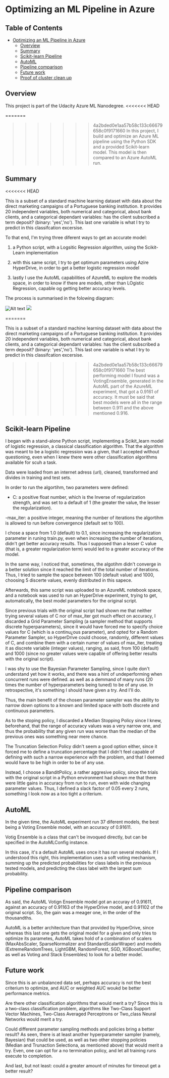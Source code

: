 # Optimizing an ML Pipeline in Azure

## Table of Contents

- [Optimizing an ML Pipeline in Azure](#optimizing-an-ml-pipeline-in-azure)
  * [Overview](#overview)
  * [Summary](#summary)
  * [Scikit-learn Pipeline](#scikit-learn-pipeline)
  * [AutoML](#automl)
  * [Pipeline comparison](#pipeline-comparison)
  * [Future work](#future-work)
  * [Proof of cluster clean up](#proof-of-cluster-clean-up)



## Overview

This project is part of the Udacity Azure ML Nanodegree.
<<<<<<< HEAD

=======
>>>>>>> 4a2bded0e1aa57b58c133c66679658c0f9171660
In this project, I build and optimize an Azure ML pipeline using the Python SDK and a provided Scikit-learn model.
This model is then compared to an Azure AutoML run.

## Summary
<<<<<<< HEAD

This is a subset of a standard machine learning dataset with data about the direct marketing campaigns of a Portuguese banking institution. It provides 20 independent variables, both numerical and categorical, about bank clients, and a categorical dependant variables: has the client subscribed a term deposit? (binary: 'yes','no'). This last one variable is what I try to predict in this classifcation excersise.

To that end, I'm trying three diferent ways to get an accurate model:

1) a Python script, with a Logsitic Regression algorithm, using the Scikit-Learn implementation

2) with this same script, I try to get optimum parameters using Azire HyperDrive, in order to get a better logistic regression model

3) lastly I use the AutoML capabilities of AzureML to explore the models space, in order to know if there are models, other than LOgistic Regression, capable og getting better accuracy levels.

The process is summarised in the folowing diagram:

![Alt text](./Proyecto1.svg)
<img src="./Proyecto1.svg">

=======

This is a subset of a standard machine learning dataset with data about the direct marketing campaigns of a Portuguese banking institution. It provides 20 independent variables, both numerical and categorical, about bank clients, and a categorical dependant variables: has the client subscribed a term deposit? (binary: 'yes','no'). This last one variable is what I try to predict in this classifcation excersise.

>>>>>>> 4a2bded0e1aa57b58c133c66679658c0f9171660
The best performing model I found was a VotingEnsemble, generated in the AutoML part of the AzureML experiment, that got a 0.9161 of accuracy. It must be said that best models were all in the range between 0.911 and the above mentioned 0.916.


## Scikit-learn Pipeline

I began with a stand-alone Python script, implementing a Scikit_learn model of logistic regression, a classical classification algorithm. That the algorithm was meant to be a logistic regression was a given, that I accepted without questioning, even when I knew there were other classification algorithms available for scuh a task. 

Data were loaded from an internet adress (url), cleaned, transformed and divides in training and test sets.

In order to run the algortihm, two parameters were defined:

- C: a positive float number, which is the Inverse of regularization strength, and was set to a default of 1 (the greater the value, the lesser the regularization). 

-max_iter: a positive integer, meaning the number of iterations the algortihm is allowed to run before convergence (default set to 100).

I chose a space from 1.0 (default) to 0.1, since increasing the regularization parameter in runing train.py, even when increasing the number of iterations, didn't get better accuracy results. Thus I supposed than a lesser C value (that is, a greater regularization term) would led to a greater accuracy of the model.

In the same way, I noticed that, sometimes, the algotihm didn't converge in a better solution since it reached the limit of the total number of iterations. Thus, I tried to sample the space between 100 (default value) and 1000, choosing 5 discerte values, evenly distributed in this sapece.

Afterwards, this same script was uploaded to an AzureML notebook space, and a notebook was used to run an HyperDrive experiment, trying to get, automatically, the best model parameters for the original script.

Since previous trials with the original script had shown me that neither trying several values of C nor of max_iter got much effect on accuracy, I discarded a Grid Parameter Sampling (a sampler method that supports discrete hyperparameters), since it would have forced me to specify choice values for C (which is a continu¿ous parameter), and opted for a Random Parameter Sampler, so HyperDrive could choose, randomly, different values of C, and combine them with a certain numer of values of max_iter, treating it as discrete variable (integer values), ranging, as said, from 100 (default) and 1000 (since no greater values were capable of offering better results with the original script).

I was shy to use the Bayesian Parameter Sampling, since I quite don't understand yet how it works, and there was a hint of undeperforming when concurrent runs were defined. as well as a demmand of many runs (20 times the number of hyperparameters being tuned) to be of any use. In retrospective, it's something I should have given a try. And I'll do.

Thus, the main benefit of the chosen parameter sampler was the ability to narrow down options to a known and limited space with both discrete and continuous parameters.

As to the stoping policy, I discarded a Median Stopping Policy since I knew, beforehand, that the range of accuracy values was a very narrow one, and thus the probability that any given run was worse than the median of the previous ones was something near mere chance.

The Truncation Selection Policy didn't seem a good option either, since it forced me to define a truncation percentage that I didn't feel capable of defining with such a narrow experience with the problem, and that I deemed would have to be high in order to be of any use.

Instead, I choose a BanditPolicy, a rather aggresive policy, since the trials with the original script in a Python environment had shown me that there were little gains in accuracy from run to run, even with wide changing parameter values. Thus, I defined a slack factor of 0.05 every 2 runs, something I look now as a too tight a criterium.


## AutoML

In the given time, the AutoML experiment run 37 diferent models, the best being a Voting Ensemble model, with an accuracy of 0.91611.

Votig Ensemble is a class that can't be invoqued directly, but can be specified in the AutoMLConfig instance.

In this case, it's a default AutoML uses once it has run several models. If I understood this right, this implementation uses a soft voting mechanism, summing up the predicted probabilities for class labels in the previous tested models, and predicting the class label with the largest sum probability.

## Pipeline comparison

As said, the AutoML Votign Ensemble model got an accuray of 0.91611, against an accuracy of 0.91163 of the HyperDrive model, and 0.91102 of the original script. So, the gain was a meager one, in the order of the thousandths.

AutoML is a better architecture than that provided by HyperDrive, since whereas this last one gets the original model for a given and only tries to optimize its parametes, AutoML takes hold of a combination of scalers (MaxAbsScaler, SparseNormalizer and StandardScalarWraper)
and models (ExtremeRandomTrees, LightGBM, RandomForest, SGD, XGBoostClassifier, as well as Voting and Stack Ensembles) to look for a better model.


## Future work

Since this is an unbalanced data set, perhaps accuracy is not the best criterium to optimize, and AUC or weighted AUC woukd be better performance metrics.

Are there other classification algorithms that would merit a try? Since this is a two-class classification problem, algorithms like Two-Class Support Vector Machines, Two-Class Averaged Perceptrons or Two_class Neural Networks would merit a try.

Could different parameter sampling methods and policies bring a better result? As seen, there is at least another hyperparameter sampler (namely, Bayesian) that could be used, as well as two other stopping policies (Median and Trunaction Selectiona, as mentioned above) that would merit a try. Even, one can opt for a no termination policy, and let all training runs execute to completion. 

And last, but not least: could a greater amount of minutes for timeout get a better result?


